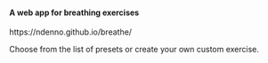 <h4>A web app for breathing exercises</h4>

<p>https://ndenno.github.io/breathe/</p>

Choose from the list of presets or create your own custom exercise.
